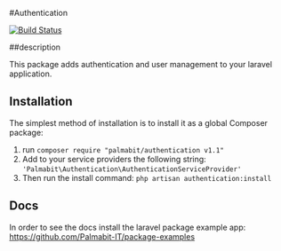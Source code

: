 #Authentication

[![Build Status](https://travis-ci.org/Palmabit-IT/authenticator.png)](https://travis-ci.org/Palmabit-IT/authenticator)

##description

This package adds authentication and user management to your laravel application.

## Installation

The simplest method of installation is to install it as a global Composer package:

1. run `composer require "palmabit/authentication v1.1"`
2. Add to your service providers the following string: `'Palmabit\Authentication\AuthenticationServiceProvider'`
3. Then run the install command: `php artisan authentication:install`

## Docs

In order to see the docs install the laravel package example app: https://github.com/Palmabit-IT/package-examples